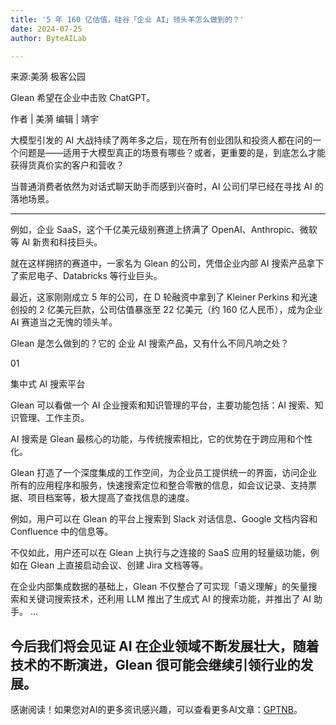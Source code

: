 ```yaml
---
title: '5 年 160 亿估值，硅谷「企业 AI」领头羊怎么做到的？'
date: 2024-07-25
author: ByteAILab

---
```


来源:美漪 极客公园

Glean 希望在企业中击败 ChatGPT。

作者 | 美漪
编辑 | 靖宇

大模型引发的 AI 大战持续了两年多之后，现在所有创业团队和投资人都在问的一个问题是——适用于大模型真正的场景有哪些？或者，更重要的是，到底怎么才能获得货真价实的客户和营收？

当普通消费者依然为对话式聊天助手而感到兴奋时，AI 公司们早已经在寻找 AI 的落地场景。

---
例如，企业 SaaS，这个千亿美元级别赛道上挤满了 OpenAI、Anthropic、微软等 AI 新贵和科技巨头。

就在这样拥挤的赛道中，一家名为 Glean 的公司，凭借企业内部 AI 搜索产品拿下了索尼电子、Databricks 等行业巨头。

最近，这家刚刚成立 5 年的公司，在 D 轮融资中拿到了 Kleiner Perkins 和光速创投的 2 亿美元巨款，公司估值暴涨至 22 亿美元（约 160 亿人民币），成为企业 AI 赛道当之无愧的领头羊。

Glean 是怎么做到的？它的 企业 AI 搜索产品，又有什么不同凡响之处？

01

集中式 AI 搜索平台

Glean 可以看做一个 AI 企业搜索和知识管理的平台，主要功能包括：AI 搜索、知识管理、工作主页。

AI 搜索是 Glean 最核心的功能，与传统搜索相比，它的优势在于跨应用和个性化。

Glean 打造了一个深度集成的工作空间，为企业员工提供统一的界面，访问企业所有的应用程序和服务，快速搜索定位和整合零散的信息，如会议记录、支持票据、项目档案等，极大提高了查找信息的速度。

例如，用户可以在 Glean 的平台上搜索到 Slack 对话信息、Google 文档内容和 Confluence 中的信息等。

不仅如此，用户还可以在 Glean 上执行与之连接的 SaaS 应用的轻量级功能，例如在 Glean 上直接启动会议、创建 Jira 文档等等。

在企业内部集成数据的基础上，Glean 不仅整合了可实现「语义理解」的矢量搜索和关键词搜索技术，还利用 LLM 推出了生成式 AI 的搜索功能，并推出了 AI 助手。
...

今后我们将会见证 AI 在企业领域不断发展壮大，随着技术的不断演进，Glean 很可能会继续引领行业的发展。
---
感谢阅读！如果您对AI的更多资讯感兴趣，可以查看更多AI文章：[GPTNB](https://gptnb.com)。